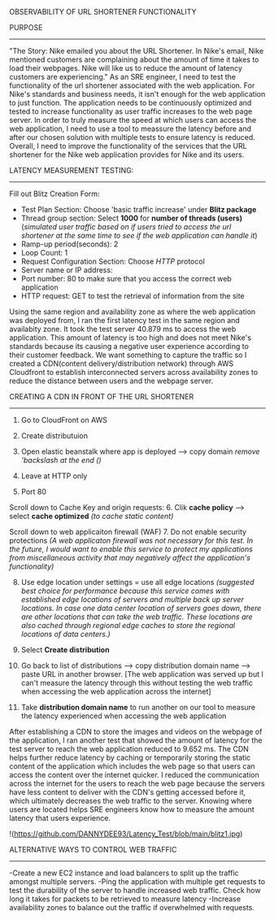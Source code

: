 OBSERVABILITY OF URL SHORTENER FUNCTIONALITY 

PURPOSE
__________

"The Story: Nike emailed you about the URL Shortener. In Nike's email, Nike mentioned customers are complaining about the amount of time it takes to load their webpages. Nike will like us to reduce the amount of latency customers are experiencing." As an SRE engineer, I need to test the functionality of the url shortener associated with the web application. For Nike's standards and business needs, it isn't enough for the web application to just function. The application needs to be continuously optimized and tested to increase functionality as user traffic increases to the web page server. In order to truly measure the speed at which users can access the web application, I need to use a tool to meassure the latency before and after our chosen solution with multiple tests to ensure latency is reduced. Overall, I need to improve the functionality of the services that the URL shortener for the Nike web application provides for Nike and its users. 


LATENCY MEASUREMENT TESTING: 
________________

Fill out Blitz Creation Form: 

- Test Plan Section: Choose 'basic traffic increase' under **Blitz package**
- Thread group section: Select **1000** for **number of threads (users)** (*simulated user traffic based on if users tried to access the url shortener at the same time to see if the web         application can handle it*)
- Ramp-up period(seconds): 2
- Loop Count: 1
- Request Configuration Section: Choose *HTTP* protocol
- Server name or IP address: <url shortener>
- Port number: 80 to make sure that you access the correct web application 
- HTTP request: GET to test the retrieval of information from the site 

Using the same region and availability zone as where the web application was deployed from, I ran the first latency test in the same region and availabity zone. It took the test server 40.879 ms to access the web application. This amount of latency is too high and does not meet Nike's standards because its causing a negative user experience according to their customer feedback. We want something to capture the traffic so I created a CDN(content delivery/distribution network) through AWS Cloudfront to establish interconnected servers across availability zones to reduce the distance between users and the webpage server.


CREATING A CDN IN FRONT OF THE URL SHORTENER
______________________________________

1. Go to CloudFront on AWS

2. Create distributuion

3. Open elastic beanstalk where app is deployed --> copy domain *remove 'backslash at the end (\)*

4. Leave at HTTP only 

5. Port 80 

Scroll down to Cache Key and origin requests:
6. Clik **cache policy** --> select **cache optimized** *(to cache static content)*

Scroll down to web applicaiton firewall (WAF)
7. Do not enable security protections *(A web applicaton firewall was not necessary for this test. In the future, I would want to enable this service to  protect my applications from miscellaneous activity that may negatively affect the application's functionality)*

8. Use edge location under settings = use all edge locations *(suggested best choice for performance because this service comes with established edge locations of servers and multiple back up server locations. In case one data center location of servers goes down, there are other locations that can take the web traffic. These locations are also cached through regional edge caches to store the regional locations of data centers.)*

9. Select **Create distribution**

10. Go back to list of distributions --> copy distribution domain name --> paste URL in another browser. [The web application was served up but I can't measure the latency through this without testing the web traffic when accessing the web application across the internet]

11. Take **distribution domain name** to run another on our tool to measure the latency experienced when accessing the web application 


After establishing a CDN to store the images and videos on the webpage of the application, I ran another test that showed the amount of latency for the test server to reach the web application reduced to 9.652 ms. The CDN helps further reduce latency by caching or temporarily storing the static content of the application which includes the web page so that users can access the content over the internet quicker. I reduced the communication across the internet for the users to reach the web page because the servers have less content to deliver with the CDN's getting accessed before it, which ultimately decreases the web traffic to the server. Knowing where users are located helps SRE engineers know how to measure the amount latency that users experience. 

!(https://github.com/DANNYDEE93/Latency_Test/blob/main/blitz1.jpg)
 


ALTERNATIVE WAYS TO CONTROL WEB TRAFFIC 
________________________________________
-Create a new EC2 instance and load balancers to split up the traffic amongst multiple servers.
-Ping the application with multiple get requests to test the durability of the server to handle increased web traffic.
 Check how long it takes for packets to be retrieved to measure latency
-Increase availability zones to balance out the traffic if overwhelmed with requests.
